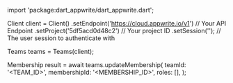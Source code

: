 import 'package:dart_appwrite/dart_appwrite.dart';

Client client = Client()
    .setEndpoint('https://cloud.appwrite.io/v1') // Your API Endpoint
    .setProject('5df5acd0d48c2') // Your project ID
    .setSession(''); // The user session to authenticate with

Teams teams = Teams(client);

Membership result = await teams.updateMembership(
    teamId: '<TEAM_ID>',
    membershipId: '<MEMBERSHIP_ID>',
    roles: [],
);
